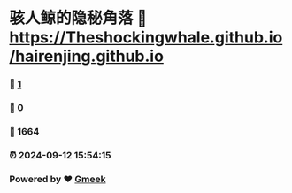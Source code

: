 # 骇人鲸的隐秘角落 :link: https://Theshockingwhale.github.io/hairenjing.github.io 
### :page_facing_up: [1](https://Theshockingwhale.github.io/hairenjing.github.io/tag.html) 
### :speech_balloon: 0 
### :hibiscus: 1664 
### :alarm_clock: 2024-09-12 15:54:15 
### Powered by :heart: [Gmeek](https://github.com/Meekdai/Gmeek)
